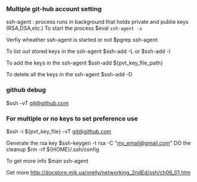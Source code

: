 
### Multiple git-hub account setting

ssh-agent : process runs in background that holds private and publie keys (RSA,DSA,etc.)
To start the process 
$eval `ssh-agent -s`

Verfiy wheather ssh-agent is started or not 
$pgrep ssh-agent

To list out stored keys in the ssh-agent
$ssh-add -L  or
$ssh-add -l

To add the keys in the ssh-agent
$ssh-add ${pvt_key_file_path}

To delete all the keys in the ssh-agent
$ssh-add -D

### github debug
$ssh -vT git@github.com
### For multiple or no keys to set preference use 
$ssh -i ${pvt_key_file} -vT git@github.com

Generate the rsa key 
$ssh-keygen -t rsa -C "my_email@gmail.com"
DO the cleanup
$rm -rf ${HOME}/.ssh/config

To get more info
$man ssh-agent

Get more 
http://docstore.mik.ua/orelly/networking_2ndEd/ssh/ch06_01.htm

